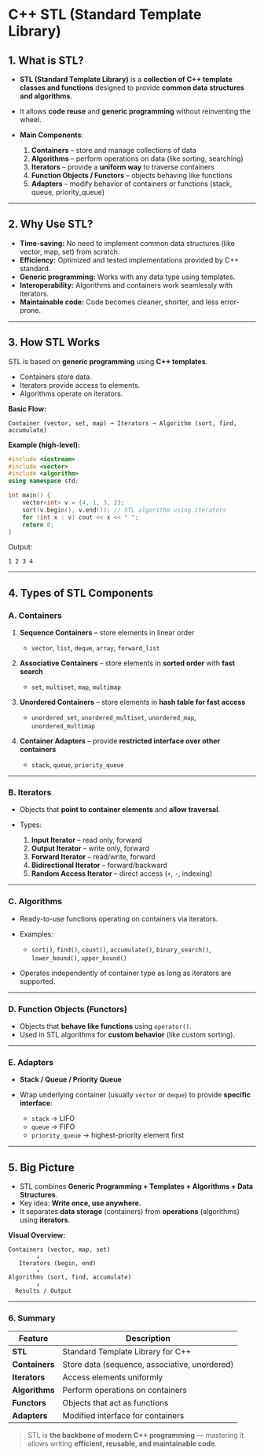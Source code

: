 # **C++ STL (Standard Template Library)**

## **1. What is STL?**

* **STL (Standard Template Library)** is a **collection of C++ template classes and functions** designed to provide **common data structures and algorithms**.
* It allows **code reuse** and **generic programming** without reinventing the wheel.
* **Main Components**:

  1. **Containers** – store and manage collections of data
  2. **Algorithms** – perform operations on data (like sorting, searching)
  3. **Iterators** – provide a **uniform way** to traverse containers
  4. **Function Objects / Functors** – objects behaving like functions
  5. **Adapters** – modify behavior of containers or functions (stack, queue, priority_queue)

---

## **2. Why Use STL?**

* **Time-saving:** No need to implement common data structures (like vector, map, set) from scratch.
* **Efficiency:** Optimized and tested implementations provided by C++ standard.
* **Generic programming:** Works with any data type using templates.
* **Interoperability:** Algorithms and containers work seamlessly with iterators.
* **Maintainable code:** Code becomes cleaner, shorter, and less error-prone.

---

## **3. How STL Works**

STL is based on **generic programming** using **C++ templates**.

* Containers store data.
* Iterators provide access to elements.
* Algorithms operate on iterators.

**Basic Flow:**

```
Container (vector, set, map) → Iterators → Algorithm (sort, find, accumulate)
```

**Example (high-level):**

```cpp
#include <iostream>
#include <vector>
#include <algorithm>
using namespace std;

int main() {
    vector<int> v = {4, 1, 3, 2};
    sort(v.begin(), v.end()); // STL algorithm using iterators
    for (int x : v) cout << x << " ";
    return 0;
}
```

Output:

```
1 2 3 4
```

---

## **4. Types of STL Components**

### **A. Containers**

1. **Sequence Containers** – store elements in linear order

   * `vector`, `list`, `deque`, `array`, `forward_list`
2. **Associative Containers** – store elements in **sorted order** with **fast search**

   * `set`, `multiset`, `map`, `multimap`
3. **Unordered Containers** – store elements in **hash table for fast access**

   * `unordered_set`, `unordered_multiset`, `unordered_map`, `unordered_multimap`
4. **Container Adapters** – provide **restricted interface over other containers**

   * `stack`, `queue`, `priority_queue`

---

### **B. Iterators**

* Objects that **point to container elements** and **allow traversal**.
* Types:

  1. **Input Iterator** – read only, forward
  2. **Output Iterator** – write only, forward
  3. **Forward Iterator** – read/write, forward
  4. **Bidirectional Iterator** – forward/backward
  5. **Random Access Iterator** – direct access (`+`, `-`, indexing)

---

### **C. Algorithms**

* Ready-to-use functions operating on containers via iterators.
* Examples:

  * `sort()`, `find()`, `count()`, `accumulate()`, `binary_search()`, `lower_bound()`, `upper_bound()`
* Operates independently of container type as long as iterators are supported.

---

### **D. Function Objects (Functors)**

* Objects that **behave like functions** using `operator()`.
* Used in STL algorithms for **custom behavior** (like custom sorting).

---

### **E. Adapters**

* **Stack / Queue / Priority Queue**
* Wrap underlying container (usually `vector` or `deque`) to provide **specific interface**:

  * `stack` → LIFO
  * `queue` → FIFO
  * `priority_queue` → highest-priority element first

---

## **5. Big Picture**

* STL combines **Generic Programming + Templates + Algorithms + Data Structures**.
* Key idea: **Write once, use anywhere.**
* It separates **data storage** (containers) from **operations** (algorithms) using **iterators**.

**Visual Overview:**

```
Containers (vector, map, set)
        ↓
   Iterators (begin, end)
        ↓
Algorithms (sort, find, accumulate)
        ↓
  Results / Output
```

---

### **6. Summary**

| Feature        | Description                                   |
| -------------- | --------------------------------------------- |
| **STL**        | Standard Template Library for C++             |
| **Containers** | Store data (sequence, associative, unordered) |
| **Iterators**  | Access elements uniformly                     |
| **Algorithms** | Perform operations on containers              |
| **Functors**   | Objects that act as functions                 |
| **Adapters**   | Modified interface for containers             |

> STL is **the backbone of modern C++ programming** — mastering it allows writing **efficient, reusable, and maintainable code**.

